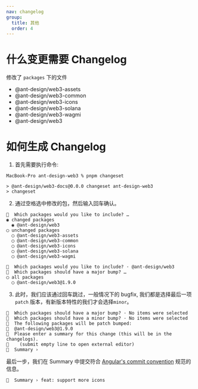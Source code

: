 ```yaml
---
nav: changelog
group:
  title: 其他
  order: 4
---
```


# 什么变更需要 Changelog

修改了 `packages` 下的文件

- @ant-design/web3-assets
- @ant-design/web3-common
- @ant-design/web3-icons
- @ant-design/web3-solana
- @ant-design/web3-wagmi
- @ant-design/web3

# 如何生成 Changelog

1. 首先需要执行命令:

<NormalCommand command="changeset"></NormalCommand>

```
MacBook-Pro ant-design-web3 % pnpm changeset

> @ant-design/web3-docs@0.0.0 changeset ant-design-web3
> changeset
```

2. 通过空格选中修改的包，然后输入回车确认。

```
🦋  Which packages would you like to include? …
◉ changed packages
  ◉ @ant-design/web3
◯ unchanged packages
  ◯ @ant-design/web3-assets
  ◯ @ant-design/web3-common
  ◯ @ant-design/web3-icons
  ◯ @ant-design/web3-solana
  ◯ @ant-design/web3-wagmi
```

```
🦋  Which packages would you like to include? · @ant-design/web3
🦋  Which packages should have a major bump? …
◯ all packages
  ◯ @ant-design/web3@1.9.0
```

3. 此时，我们应该通过回车跳过，一般情况下的 bugfix, 我们都是选择最后一项`patch` 版本，有新版本特性的我们才会选择`minor`。

```
🦋  Which packages should have a major bump? · No items were selected
🦋  Which packages should have a minor bump? · No items were selected
🦋  The following packages will be patch bumped:
🦋  @ant-design/web3@1.9.0
🦋  Please enter a summary for this change (this will be in the changelogs).
🦋    (submit empty line to open external editor)
🦋  Summary ›
```

最后一步，我们在 Summary 中提交符合 [Angular's commit convention](https://github.com/conventional-changelog/conventional-changelog/tree/master/packages/conventional-changelog-angular) 规范的信息。

```
🦋  Summary › feat: support more icons
```
